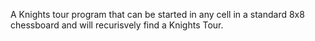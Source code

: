 A Knights tour program that can be started in any cell in a standard 8x8 chessboard and will recurisvely find a Knights Tour.
